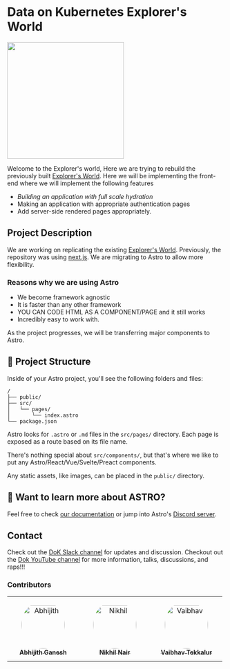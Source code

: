 # Data on Kubernetes Explorer's World

<img src="https://dok.community/img/dokc-logo-white.svg" height="270px"/>

Welcome to the Explorer's world, Here we are trying to rebuild the previously built [Explorer's World](https://explorersworlddok.gtsb.io/). Here we will be implementing the front-end where we will implement the following features

- _Building an application with full scale hydration_
- Making an application with appropriate authentication pages
- Add server-side rendered pages appropriately.



## Project Description

We are working on replicating the existing [Explorer's World](https://explorersworlddok.gtsb.io/). Previously, the repository was using [next.js](https://nextjs.org/). We are migrating to Astro to allow more flexibility.

### Reasons why we are using Astro
- We become framework agnostic
- It is faster than any other framework
- YOU CAN CODE HTML AS A COMPONENT/PAGE and it still works
- Incredibly easy to work with.

As the project progresses, we will be transferring major components to Astro.

## 🚀 Project Structure

Inside of your Astro project, you'll see the following folders and files:

```
/
├── public/
├── src/
│   └── pages/
│       └── index.astro
└── package.json
```

Astro looks for `.astro` or `.md` files in the `src/pages/` directory. Each page is exposed as a route based on its file name.

There's nothing special about `src/components/`, but that's where we like to put any Astro/React/Vue/Svelte/Preact components.

Any static assets, like images, can be placed in the `public/` directory.


## 👀 Want to learn more about ASTRO?

Feel free to check [our documentation](https://docs.astro.build) or jump into Astro's [Discord server](https://astro.build/chat).

## Contact

Check out the [DoK Slack channel](https://dokcommunity.slack.com/archives/C029SP0H937) for updates and discussion. 
Checkout out the [Dok YouTube channel](https://www.youtube.com/channel/UCUnXJbHQ89R2uSfKsqQwGvQ) for more information, talks, discussions, and raps!!!

### Contributors

<table>
<tr>
    <td align="center" style="word-wrap: break-word; width: 150.0; height: 150.0">
        <a href=https://github.com/AbhijithGanesh>
            <img src=https://avatars.githubusercontent.com/u/67182544?v=4 width="100;"  style="border-radius:50%;align-items:center;justify-content:center;overflow:hidden;padding-top:10px" alt=Abhijith Ganesh/>
            <br />
            <sub style="font-size:14px"><b>Abhijith Ganesh</b></sub>
        </a>
    </td>
    <td align="center" style="word-wrap: break-word; width: 150.0; height: 150.0">
        <a href=https://github.com/icebelly29>
            <img src=https://avatars.githubusercontent.com/u/68722494?v=4 width="100;"  style="border-radius:50%;align-items:center;justify-content:center;overflow:hidden;padding-top:10px" alt=Nikhil Nair/>
            <br />
            <sub style="font-size:14px"><b>Nikhil Nair</b></sub>
        </a>
    </td>
    <td align="center" style="word-wrap: break-word; width: 150.0; height: 150.0">
        <a href=https://github.com/vaibhavTekk>
            <img src=https://avatars.githubusercontent.com/u/59783171?v=4 width="100;"  style="border-radius:50%;align-items:center;justify-content:center;overflow:hidden;padding-top:10px" alt=Vaibhav Tekkalur/>
            <br />
            <sub style="font-size:14px"><b>Vaibhav Tekkalur</b></sub>
        </a>
    </td>
</tr>
</table>

